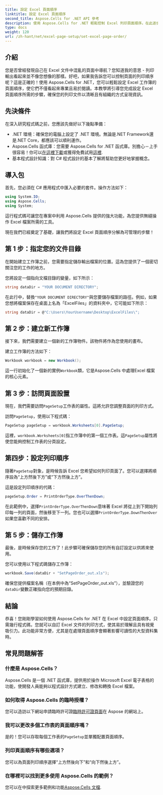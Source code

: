 ```yaml
---
title: 設定 Excel 頁面順序
linktitle: 設定 Excel 頁面順序
second_title: Aspose.Cells for .NET API 參考
description: 使用 Aspose.Cells for .NET 輕鬆控制 Excel 列印頁面順序。在此逐步指南中了解如何自訂您的工作流程。
type: docs
weight: 120
url: /zh-hant/net/excel-page-setup/set-excel-page-order/
---
```

## 介紹

您是否曾經發現自己在 Excel 文件中混亂的頁面中導航？您知道我的意思 - 列印輸出看起來並不像您想像的那樣。好吧，如果我告訴您可以控制頁面的列印順序呢？這是正確的！使用 Aspose.Cells for .NET，您可以輕鬆設定 Excel 工作簿的頁面順序，使它們不僅看起來專業且易於閱讀。本教學將引導您完成設定 Excel 頁面順序所需的步驟，確保您的列印文件以清晰且有組織的方式呈現資訊。

## 先決條件

在深入研究程式碼之前，您應該先做好以下幾點準備：

- .NET 環境：確保您的電腦上設定了 .NET 環境。無論是.NET Framework還是.NET Core，都應該可以順利運作。
-  Aspose.Cells 函式庫：您需要 Aspose.Cells for .NET 函式庫。別擔心－上手很容易！你可以[在這裡下載](https://releases.aspose.com/cells/net/)或獲得免費試用[這裡](https://releases.aspose.com/).
- 基本程式設計知識：對 C# 程式設計的基本了解將幫助您更好地掌握概念。

## 導入包

首先，您必須在 C# 應用程式中匯入必要的套件。操作方法如下：

```csharp
using System.IO;
using Aspose.Cells;
using System;
```

這行程式碼可讓您在專案中利用 Aspose.Cells 提供的強大功能，為您提供無縫操作 Excel 檔案所需的工具。

現在我們已經奠定了基礎，讓我們將設定 Excel 頁面順序分解為可管理的步驟！

## 第 1 步：指定您的文件目錄

在開始建立工作簿之前，您需要指定儲存輸出檔案的位置。這為您提供了一個密切關注您的工作的地方。 

您將設定一個指向文檔目錄的變量，如下所示：

```csharp
string dataDir = "YOUR DOCUMENT DIRECTORY";
```

在此行中，替換`"YOUR DOCUMENT DIRECTORY"`與您要儲存檔案的路徑。例如，如果您想將檔案保存在桌面上名為「ExcelFiles」的資料夾中，它可能如下所示：

```csharp
string dataDir = @"C:\Users\YourUsername\Desktop\ExcelFiles\";
```

## 第 2 步：建立新工作簿


接下來，我們需要建立一個新的工作簿物件。該物件將作為您使用的畫布。

建立工作簿的方法如下：

```csharp
Workbook workbook = new Workbook();
```

這一行初始化了一個新的實例`Workbook`類，它是Aspose.Cells 中處理Excel 檔案的核心元素。

## 第 3 步：訪問頁面設置


現在，我們需要訪問`PageSetup`工作表的屬性。這將允許您調整頁面的列印方式。

訪問`PageSetup`，使用以下程式碼：

```csharp
PageSetup pageSetup = workbook.Worksheets[0].PageSetup;
```

這裡，`workbook.Worksheets[0]`指工作簿中的第一個工作表。這`PageSetup`屬性將使您能夠控制工作表的分頁設定。

## 第四步：設定列印順序


隨著`PageSetup`對象，是時候告訴 Excel 您希望如何列印頁面了。您可以選擇將順序設為“上方然後下方”或“下方然後上方”。

這是設定列印順序的代碼：

```csharp
pageSetup.Order = PrintOrderType.OverThenDown;
```

在此範例中，選擇`PrintOrderType.OverThenDown`意味著 Excel 將從上到下開始列印每一列的頁面，然後移至下一列。您也可以選擇`PrintOrderType.DownThenOver`如果您喜歡不同的安排。

## 第 5 步：儲存工作簿


最後，是時候保存您的工作了！此步驟可確保儲存您的所有自訂設定以供將來使用。

您可以使用以下程式碼儲存工作簿：

```csharp
workbook.Save(dataDir + "SetPageOrder_out.xls");
```

確保您提供檔案名稱（在本例中為“SetPageOrder_out.xls”），並驗證您的`dataDir`變數正確指向您的預期目錄。

## 結論

恭喜！您剛剛學習如何使用 Aspose.Cells for .NET 在 Excel 中設定頁面順序。只需幾行程式碼，您就可以自訂 Excel 文件的列印方式，使其易於理解且具有視覺吸引力。此功能非常方便，尤其是在處理頁面順序會顯著影響可讀性的大型資料集時。 

## 常見問題解答

### 什麼是 Aspose.Cells？
Aspose.Cells 是一個 .NET 函式庫，提供用於操作 Microsoft Excel 電子表格的功能，使開發人員能夠以程式設計方式建立、修改和轉換 Excel 檔案。

### 如何取得 Aspose.Cells 的臨時授權？
您可以造訪以下網站申請臨時許可證[臨時許可證頁面](https://purchase.aspose.com/temporary-license/)在 Aspose 的網站上。

### 我可以更改多個工作表的頁面順序嗎？
是的！您可以存取每個工作表的`PageSetup`並單獨配置頁面順序。

### 列印頁面順序有哪些選項？
您可以為頁面列印順序選擇“上方然後向下”和“向下然後上方”。

### 在哪裡可以找到更多使用 Aspose.Cells 的範例？
您可以在中探索更多範例和功能[Aspose.Cells 文檔](https://reference.aspose.com/cells/net/).
